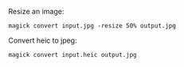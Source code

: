Resize an image:

    magick convert input.jpg -resize 50% output.jpg

Convert heic to jpeg:

    magick convert input.heic output.jpg

